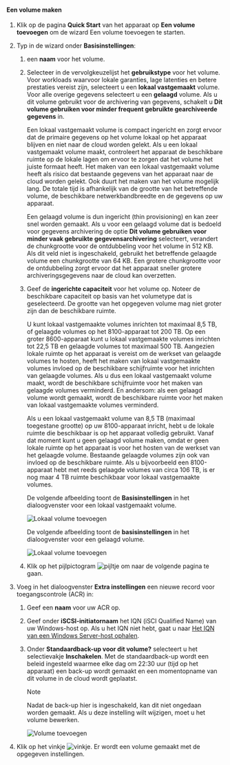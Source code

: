 <!--author=alkohli last changed: 08/16/2016-->

#### <a name="to-create-a-volume"></a>Een volume maken
1. Klik op de pagina **Quick Start** van het apparaat op **Een volume toevoegen** om de wizard Een volume toevoegen te starten.
2. Typ in de wizard onder **Basisinstellingen**:
   
   1. een **naam** voor het volume.
   2. Selecteer in de vervolgkeuzelijst het **gebruikstype** voor het volume. Voor workloads waarvoor lokale garanties, lage latenties en betere prestaties vereist zijn, selecteert u een **lokaal vastgemaakt** volume. Voor alle overige gegevens selecteert u een **gelaagd** volume. Als u dit volume gebruikt voor de archivering van gegevens, schakelt u **Dit volume gebruiken voor minder frequent gebruikte gearchiveerde gegevens** in. 
      
       Een lokaal vastgemaakt volume is compact ingericht en zorgt ervoor dat de primaire gegevens op het volume lokaal op het apparaat blijven en niet naar de cloud worden gelekt.  Als u een lokaal vastgemaakt volume maakt, controleert het apparaat de beschikbare ruimte op de lokale lagen om ervoor te zorgen dat het volume het juiste formaat heeft. Het maken van een lokaal vastgemaakt volume heeft als risico dat bestaande gegevens van het apparaat naar de cloud worden gelekt. Ook duurt het maken van het volume mogelijk lang. De totale tijd is afhankelijk van de grootte van het betreffende volume, de beschikbare netwerkbandbreedte en de gegevens op uw apparaat. 
      
       Een gelaagd volume is dun ingericht (thin provisioning) en kan zeer snel worden gemaakt. Als u voor een gelaagd volume dat is bedoeld voor gegevens archivering de optie **Dit volume gebruiken voor minder vaak gebruikte gegevensarchivering** selecteert, verandert de chunkgrootte voor de ontdubbeling voor het volume in 512 KB. Als dit veld niet is ingeschakeld, gebruikt het betreffende gelaagde volume een chunkgrootte van 64 KB. Een grotere chunkgrootte voor de ontdubbeling zorgt ervoor dat het apparaat sneller grotere archiveringsgegevens naar de cloud kan overzetten.
   3. Geef de **ingerichte capaciteit** voor het volume op. Noteer de beschikbare capaciteit op basis van het volumetype dat is geselecteerd. De grootte van het opgegeven volume mag niet groter zijn dan de beschikbare ruimte.
      
       U kunt lokaal vastgemaakte volumes inrichten tot maximaal 8,5 TB, of gelaagde volumes op het 8100-apparaat tot 200 TB. Op een groter 8600-apparaat kunt u lokaal vastgemaakte volumes inrichten tot 22,5 TB en gelaagde volumes tot maximaal 500 TB. Aangezien lokale ruimte op het apparaat is vereist om de werkset van gelaagde volumes te hosten, heeft het maken van lokaal vastgemaakte volumes invloed op de beschikbare schijfruimte voor het inrichten van gelaagde volumes. Als u dus een lokaal vastgemaakt volume maakt, wordt de beschikbare schijfruimte voor het maken van gelaagde volumes verminderd. En andersom: als een gelaagd volume wordt gemaakt, wordt de beschikbare ruimte voor het maken van lokaal vastgemaakte volumes verminderd.
      
       Als u een lokaal vastgemaakt volume van 8,5 TB (maximaal toegestane grootte) op uw 8100-apparaat inricht, hebt u de lokale ruimte die beschikbaar is op het apparaat volledig gebruikt. Vanaf dat moment kunt u geen gelaagd volume maken, omdat er geen lokale ruimte op het apparaat is voor het hosten van de werkset van het gelaagde volume. Bestaande gelaagde volumes zijn ook van invloed op de beschikbare ruimte. Als u bijvoorbeeld een 8100-apparaat hebt met reeds gelaagde volumes van circa 106 TB, is er nog maar 4 TB ruimte beschikbaar voor lokaal vastgemaakte volumes.
      
       De volgende afbeelding toont de **Basisinstellingen** in het dialoogvenster voor een lokaal vastgemaakt volume.
      
        ![Lokaal volume toevoegen](./media/storsimple-create-volume-u2/add-local-volume-include.png)
      
       De volgende afbeelding toont de **basisinstellingen** in het dialoogvenster voor een gelaagd volume.
      
        ![Lokaal volume toevoegen](./media/storsimple-create-volume-u2/add-tiered-volume-include.png)
   
   1. Klik op het pijlpictogram ![pijltje](./media/storsimple-create-volume-u2/HCS_ArrowIcon-include.png) om naar de volgende pagina te gaan.
3. Voeg in het dialoogvenster **Extra instellingen** een nieuwe record voor toegangscontrole (ACR) in:
   
   1. Geef een **naam** voor uw ACR op.
   2. Geef onder **iSCSI-initiatornaam** het IQN (iSCI Qualified Name) van uw Windows-host op. Als u het IQN niet hebt, gaat u naar [Het IQN van een Windows Server-host ophalen](#get-the-iqn-of-a-windows-server-host).
   3. Onder **Standaardback-up voor dit volume?** selecteert u het selectievakje **Inschakelen**. Met de standaardback-up wordt een beleid ingesteld waarmee elke dag om 22:30 uur (tijd op het apparaat) een back-up wordt gemaakt en een momentopname van dit volume in de cloud wordt geplaatst.
      
      > [!NOTE]
      > Nadat de back-up hier is ingeschakeld, kan dit niet ongedaan worden gemaakt. Als u deze instelling wilt wijzigen, moet u het volume bewerken.
      > 
      > 
      
      ![Volume toevoegen](./media/storsimple-create-volume-u2/AddVolumeAdditionalSettings1.png)
4. Klik op het vinkje ![vinkje](./media/storsimple-create-volume-u2/HCS_CheckIcon-include.png). Er wordt een volume gemaakt met de opgegeven instellingen.

